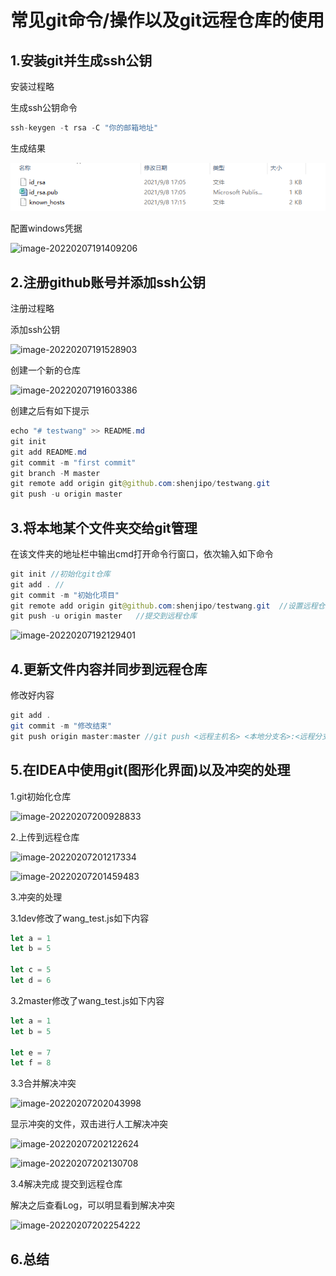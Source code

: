 # 常见git命令/操作以及git远程仓库的使用

## 1.安装git并生成ssh公钥

安装过程略

生成ssh公钥命令

```javascript
ssh-keygen -t rsa -C "你的邮箱地址"
```

生成结果

![image-20220207191156486](./img/image-20220207191156486.png)

配置windows凭据

![image-20220207191409206](D:\document\notebook\image-20220207191409206.png)

## 2.注册github账号并添加ssh公钥

注册过程略

添加ssh公钥

![image-20220207191528903](D:\document\notebook\image-20220207191528903.png)

创建一个新的仓库

![image-20220207191603386](D:\document\notebook\image-20220207191603386.png)

创建之后有如下提示

```java
echo "# testwang" >> README.md
git init
git add README.md
git commit -m "first commit"
git branch -M master
git remote add origin git@github.com:shenjipo/testwang.git
git push -u origin master
```

## 3.将本地某个文件夹交给git管理

在该文件夹的地址栏中输出cmd打开命令行窗口，依次输入如下命令

```java
git init //初始化git仓库
git add . //
git commit -m "初始化项目"
git remote add origin git@github.com:shenjipo/testwang.git  //设置远程仓库地址
git push -u origin master   //提交到远程仓库
```

![image-20220207192129401](D:\document\notebook\image-20220207192129401.png)

## 4.更新文件内容并同步到远程仓库

修改好内容

```java
git add .
git commit -m "修改结束"
git push origin master:master //git push <远程主机名> <本地分支名>:<远程分支名>
```



## 5.在IDEA中使用git(图形化界面)以及冲突的处理

1.git初始化仓库

![image-20220207200928833](D:\document\notebook\image-20220207200928833.png)

2.上传到远程仓库

![image-20220207201217334](D:\document\notebook\image-20220207201217334.png)

![image-20220207201459483](D:\document\notebook\image-20220207201459483.png)

3.冲突的处理

3.1dev修改了wang_test.js如下内容

```javascript
let a = 1
let b = 5

let c = 5
let d = 6
```

3.2master修改了wang_test.js如下内容

```javascript
let a = 1
let b = 5

let e = 7
let f = 8
```

3.3合并解决冲突

![image-20220207202043998](D:\document\notebook\image-20220207202043998.png)

显示冲突的文件，双击进行人工解决冲突

![image-20220207202122624](D:\document\notebook\image-20220207202122624.png)

![image-20220207202130708](D:\document\notebook\image-20220207202130708.png)

3.4解决完成 提交到远程仓库

解决之后查看Log，可以明显看到解决冲突

![image-20220207202254222](D:\document\notebook\image-20220207202254222.png)

## 6.总结



